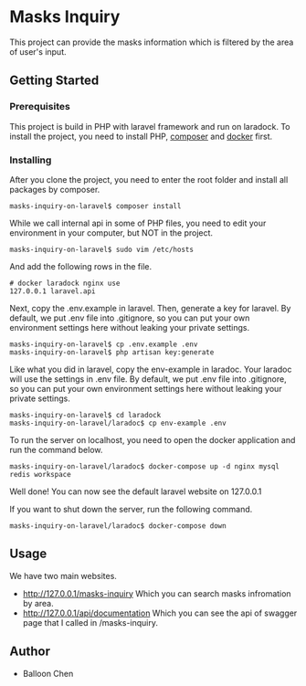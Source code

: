 # Masks Inquiry

This project can provide the masks information which is filtered by the area of user's input.

## Getting Started



### Prerequisites

This project is build in PHP with laravel framework and run on laradock. To install the project, you need to install PHP, [composer](https://getcomposer.org) and [docker](https://www.docker.com) first.

### Installing

After you clone the project, you need to enter the root folder and install all packages by composer.

```
masks-inquiry-on-laravel$ composer install
```

While we call internal api in some of PHP files, you need to edit your environment in your computer, but NOT in the project.

```
masks-inquiry-on-laravel$ sudo vim /etc/hosts
```
And add the following rows in the file.

```
# docker laradock nginx use
127.0.0.1 laravel.api
```

Next, copy the .env.example in laravel. Then, generate a key for laravel. By default, we put .env file into .gitignore, so you can put your own environment settings here without leaking your private settings.

```
masks-inquiry-on-laravel$ cp .env.example .env
masks-inquiry-on-laravel$ php artisan key:generate
```

Like what you did in laravel, copy the env-example in laradoc. Your laradoc will use the settings in .env file. By default, we put .env file into .gitignore, so you can put your own environment settings here without leaking your private settings.

```
masks-inquiry-on-laravel$ cd laradock
masks-inquiry-on-laravel/laradoc$ cp env-example .env
```

To run the server on localhost, you need to open the docker application and run the command below.

```
masks-inquiry-on-laravel/laradoc$ docker-compose up -d nginx mysql redis workspace
```

Well done! You can now see the default laravel website on 127.0.0.1

If you want to shut down the server, run the following command.

```
masks-inquiry-on-laravel/laradoc$ docker-compose down
```

## Usage

We have two main websites.

* http://127.0.0.1/masks-inquiry
Which you can search masks infromation by area.
* http://127.0.0.1/api/documentation
Which you can see the api of swagger page that I called in /masks-inquiry.

## Author

* Balloon Chen